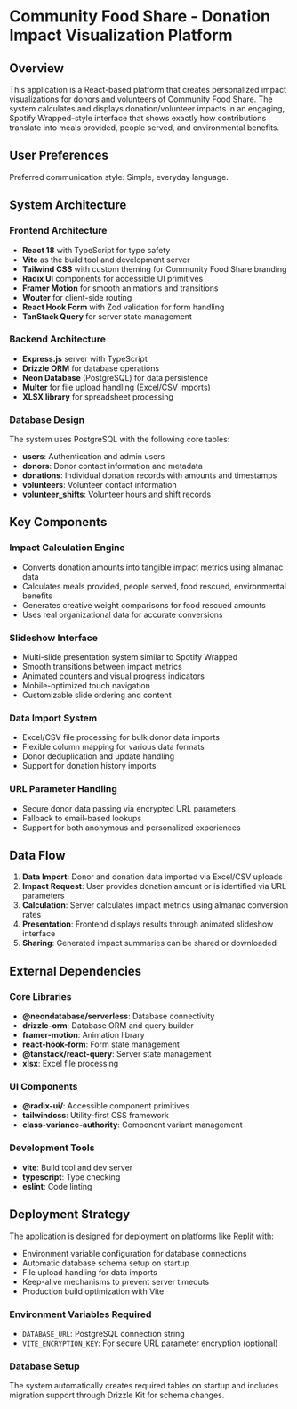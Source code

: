 # Community Food Share - Donation Impact Visualization Platform

## Overview

This application is a React-based platform that creates personalized impact visualizations for donors and volunteers of Community Food Share. The system calculates and displays donation/volunteer impacts in an engaging, Spotify Wrapped-style interface that shows exactly how contributions translate into meals provided, people served, and environmental benefits.

## User Preferences

Preferred communication style: Simple, everyday language.

## System Architecture

### Frontend Architecture
- **React 18** with TypeScript for type safety
- **Vite** as the build tool and development server
- **Tailwind CSS** with custom theming for Community Food Share branding
- **Radix UI** components for accessible UI primitives
- **Framer Motion** for smooth animations and transitions
- **Wouter** for client-side routing
- **React Hook Form** with Zod validation for form handling
- **TanStack Query** for server state management

### Backend Architecture
- **Express.js** server with TypeScript
- **Drizzle ORM** for database operations
- **Neon Database** (PostgreSQL) for data persistence
- **Multer** for file upload handling (Excel/CSV imports)
- **XLSX library** for spreadsheet processing

### Database Design
The system uses PostgreSQL with the following core tables:
- **users**: Authentication and admin users
- **donors**: Donor contact information and metadata
- **donations**: Individual donation records with amounts and timestamps
- **volunteers**: Volunteer contact information
- **volunteer_shifts**: Volunteer hours and shift records

## Key Components

### Impact Calculation Engine
- Converts donation amounts into tangible impact metrics using almanac data
- Calculates meals provided, people served, food rescued, environmental benefits
- Generates creative weight comparisons for food rescued amounts
- Uses real organizational data for accurate conversions

### Slideshow Interface
- Multi-slide presentation system similar to Spotify Wrapped
- Smooth transitions between impact metrics
- Animated counters and visual progress indicators
- Mobile-optimized touch navigation
- Customizable slide ordering and content

### Data Import System
- Excel/CSV file processing for bulk donor data imports
- Flexible column mapping for various data formats
- Donor deduplication and update handling
- Support for donation history imports

### URL Parameter Handling
- Secure donor data passing via encrypted URL parameters
- Fallback to email-based lookups
- Support for both anonymous and personalized experiences

## Data Flow

1. **Data Import**: Donor and donation data imported via Excel/CSV uploads
2. **Impact Request**: User provides donation amount or is identified via URL parameters
3. **Calculation**: Server calculates impact metrics using almanac conversion rates
4. **Presentation**: Frontend displays results through animated slideshow interface
5. **Sharing**: Generated impact summaries can be shared or downloaded

## External Dependencies

### Core Libraries
- **@neondatabase/serverless**: Database connectivity
- **drizzle-orm**: Database ORM and query builder
- **framer-motion**: Animation library
- **react-hook-form**: Form state management
- **@tanstack/react-query**: Server state management
- **xlsx**: Excel file processing

### UI Components
- **@radix-ui/**: Accessible component primitives
- **tailwindcss**: Utility-first CSS framework
- **class-variance-authority**: Component variant management

### Development Tools
- **vite**: Build tool and dev server
- **typescript**: Type checking
- **eslint**: Code linting

## Deployment Strategy

The application is designed for deployment on platforms like Replit with:
- Environment variable configuration for database connections
- Automatic database schema setup on startup
- File upload handling for data imports
- Keep-alive mechanisms to prevent server timeouts
- Production build optimization with Vite

### Environment Variables Required
- `DATABASE_URL`: PostgreSQL connection string
- `VITE_ENCRYPTION_KEY`: For secure URL parameter encryption (optional)

### Database Setup
The system automatically creates required tables on startup and includes migration support through Drizzle Kit for schema changes.